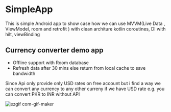 # SimpleApp
This is simple Android app to show case how we can use MVVM(Live Data , ViewModel, room and retrofit ) with clean architure kotlin coroutines, DI with hilt, viewBinding


## Currency converter demo app
* Offline support with Room database 
* Refresh data after 30 mins else return from local cache to save bandwidth

Since Api only provide only USD rates on free account but i find a way we can convert any currency to any other curreny if we have USD rate e.g. you can convert PKR to INR without API


![ezgif com-gif-maker](https://user-images.githubusercontent.com/15109704/184496217-8109367a-0518-45b0-afb8-c168c1bb2ea3.gif)
